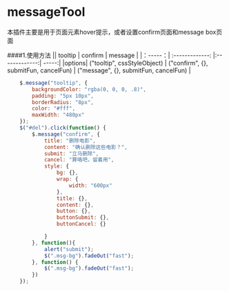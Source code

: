 # messageTool
本插件主要是用于页面元素hover提示，或者设置confirm页面和message box页面

####1.使用方法
|| tooltip        | confirm           | message  |
|：-----：| :-------------: |:-------------:| -----:|
|options| ("tooltip", cssStyleObject)  | ("confirm", {}, submitFun, cancelFun) | ("message", {}, submitFun, cancelFun) |
~~~javascript
    $.message("tooltip", {
        backgroundColor: "rgba(0, 0, 0, .8)",
        padding: "5px 10px",
        borderRadius: "8px",
        color: "#fff",
        maxWidth: "480px"
    });
    $("#del").click(function() {
        $.message("confirm", {
            title: "删除电影",
            content: "确认删除这些电影？",
            submit: "立马删除",
            cancel: "算咯吧，留着用",
            style: {
                bg: {},
                wrap: {
                    width: "600px"
                },
                title: {},
                content: {},
                button: {},
                buttonSubmit: {},
                buttonCancel: {}

            }
        }, function(){
            alert("submit");
            $(".msg-bg").fadeOut("fast");
        }, function() {
            $(".msg-bg").fadeOut("fast");
        })
    });
~~~